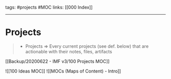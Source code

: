 tags: #projects #MOC
links: [[000 Index]]

---

# Projects
> - Projects  => Every current projects (see def. below) that are actionable with their notes, files, artifacts

[[Backup/20200622 - IMF v3/100 Projects MOC]]

![[100 Ideas MOC]]
![[MOCs (Maps of Content) - Intro]]